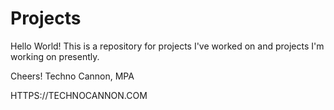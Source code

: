 # Projects
Hello World!
This is a repository for projects I've worked on and projects I'm working on presently.

Cheers!
Techno Cannon, MPA


HTTPS://TECHNOCANNON.COM


